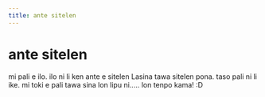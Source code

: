 ```yaml
---
title: ante sitelen
---
```


# ante sitelen

mi pali e ilo. ilo ni li ken ante e sitelen Lasina tawa sitelen pona. taso pali ni li ike. mi toki e pali tawa sina lon
lipu ni..... lon tenpo kama! :D
